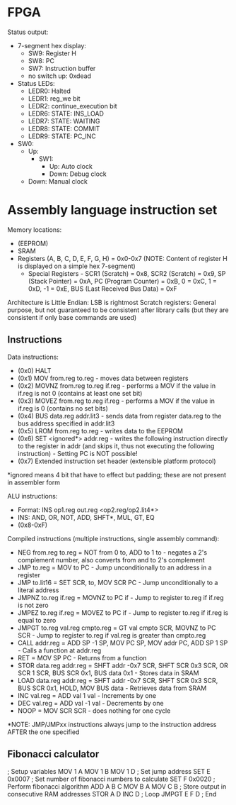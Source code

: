 FPGA
====

Status output:
- 7-segment hex display:
    - SW9: Register H
    - SW8: PC
    - SW7: Instruction buffer
    - no switch up: 0xdead
- Status LEDs:
    - LEDR0: Halted
    - LEDR1: reg_we bit
    - LEDR2: continue_execution bit
    - LEDR6: STATE: INS_LOAD
    - LEDR7: STATE: WAITING
    - LEDR8: STATE: COMMIT
    - LEDR9: STATE: PC_INC
- SW0:
    - Up:
        - SW1:
            - Up: Auto clock
            - Down: Debug clock
    - Down: Manual clock



Assembly language instruction set
=================================

Memory locations:
- (EEPROM)
- SRAM
- Registers (A, B, C, D, E, F, G, H) = 0x0-0x7 (NOTE: Content of register H is displayed on a simple hex 7-segment)
    - Special Registers - SCR1 (Scratch) = 0x8, SCR2 (Scratch) = 0x9, SP (Stack Pointer) = 0xA, PC (Program Counter) = 0xB, 0 = 0xC, 1 = 0xD, -1 = 0xE, BUS (Last Received Bus Data) = 0xF

Architecture is Little Endian: LSB is rightmost
Scratch registers: General purpose, but not guaranteed to be consistent after library calls (but they are consistent if only base commands are used)

Instructions
------------

Data instructions:
+ (0x0) HALT
+ (0x1) MOV from.reg to.reg - moves data between registers
+ (0x2) MOVNZ from.reg to.reg if.reg - performs a MOV if the value in if.reg is not 0 (contains at least one set bit)
+ (0x3) MOVEZ from.reg to.reg if.reg - performs a MOV if the value in if.reg is 0 (contains no set bits)
+ (0x4) BUS data.reg addr.lit3 - sends data from register data.reg to the bus address specified in addr.lit3
+ (0x5) LROM from.reg to.reg - writes data to the EEPROM
+ (0x6) SET <ignored*> addr.reg - writes the following instruction directly to the register in addr (and skips it, thus not executing the following instruction) - Setting PC is NOT possible!
+ (0x7) Extended instruction set header (extensible platform protocol)

*ignored means 4 bit that have to effect but padding; these are not present in assembler form

ALU instructions:
+ Format: INS op1.reg out.reg <op2.reg/op2.lit4*>
+ INS: AND, OR, NOT, ADD, SHFT*, MUL, GT, EQ
+ (0x8-0xF)

Compiled instructions (multiple instructions, single assembly command):
- NEG from.reg to.reg = NOT from 0 to, ADD to 1 to - negates a 2's complement number, also converts from and to 2's complement
- JMP to.reg = MOV to PC - Jump unconditionally to an address in a register
- JMP to.lit16 = SET SCR, to, MOV SCR PC - Jump unconditionally to a literal address
- JMPNZ to.reg if.reg = MOVNZ to PC if - Jump to register to.reg if if.reg is not zero
- JMPEZ to.reg if.reg = MOVEZ to PC if - Jump to register to.reg if if.reg is equal to zero
- JMPGT to.reg val.reg cmpto.reg = GT val cmpto SCR, MOVNZ to PC SCR - Jump to register to.reg if val.reg is greater than cmpto.reg
- CALL addr.reg = ADD SP -1 SP, MOV PC SP, MOV addr PC, ADD SP 1 SP - Calls a function at addr.reg
- RET = MOV SP PC - Returns from a function
- STOR data.reg addr.reg = SHFT addr -0x7 SCR, SHFT SCR 0x3 SCR, OR SCR 1 SCR, BUS SCR 0x1, BUS data 0x1 - Stores data in SRAM
- LOAD data.reg addr.reg = SHFT addr -0x7 SCR, SHFT SCR 0x3 SCR, BUS SCR 0x1, HOLD, MOV BUS data - Retrieves data from SRAM
- INC val.reg = ADD val 1 val - Increments by one
- DEC val.reg = ADD val -1 val - Decrements by one
- NOOP = MOV SCR SCR - does nothing for one cycle

*NOTE: JMP/JMPxx instructions always jump to the instruction address AFTER the one specified

Fibonacci calculator
--------------------

; Setup variables
MOV 1 A
MOV 1 B
MOV 1 D
; Set jump address
SET E
0x0007
; Set number of fibonacci numbers to calculate
SET F
0x0020
; Perform fibonacci algorithm
ADD A B C
MOV B A
MOV C B
; Store output in consecutive RAM addresses
STOR A D
INC D
; Loop
JMPGT E F D
; End
